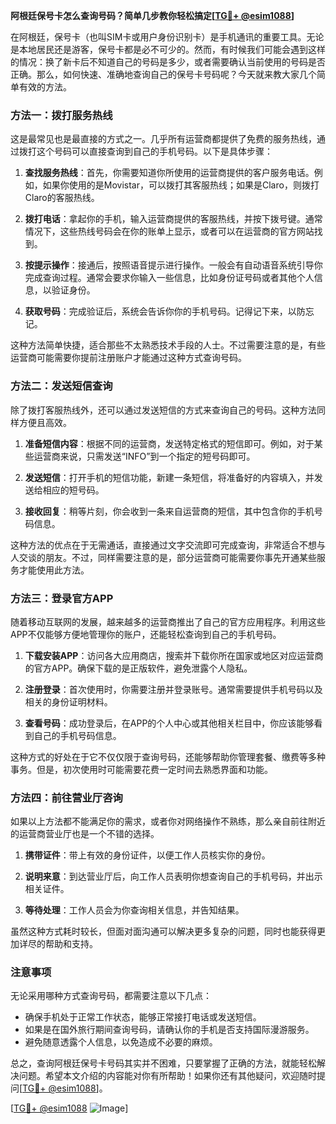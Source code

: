 **阿根廷保号卡怎么查询号码？简单几步教你轻松搞定[[TG💪+ @esim1088](https://t.me/s/esim1088)]**

在阿根廷，保号卡（也叫SIM卡或用户身份识别卡）是手机通讯的重要工具。无论是本地居民还是游客，保号卡都是必不可少的。然而，有时候我们可能会遇到这样的情况：换了新卡后不知道自己的号码是多少，或者需要确认当前使用的号码是否正确。那么，如何快速、准确地查询自己的保号卡号码呢？今天就来教大家几个简单有效的方法。

### 方法一：拨打服务热线

这是最常见也是最直接的方式之一。几乎所有运营商都提供了免费的服务热线，通过拨打这个号码可以直接查询到自己的手机号码。以下是具体步骤：

1. **查找服务热线**：首先，你需要知道你所使用的运营商提供的客户服务电话。例如，如果你使用的是Movistar，可以拨打其客服热线；如果是Claro，则拨打Claro的客服热线。
   
2. **拨打电话**：拿起你的手机，输入运营商提供的客服热线，并按下拨号键。通常情况下，这些热线号码会在你的账单上显示，或者可以在运营商的官方网站找到。

3. **按提示操作**：接通后，按照语音提示进行操作。一般会有自动语音系统引导你完成查询过程。通常会要求你输入一些信息，比如身份证号码或者其他个人信息，以验证身份。

4. **获取号码**：完成验证后，系统会告诉你你的手机号码。记得记下来，以防忘记。

这种方法简单快捷，适合那些不太熟悉技术手段的人士。不过需要注意的是，有些运营商可能需要你提前注册账户才能通过这种方式查询号码。

### 方法二：发送短信查询

除了拨打客服热线外，还可以通过发送短信的方式来查询自己的号码。这种方法同样方便且高效。

1. **准备短信内容**：根据不同的运营商，发送特定格式的短信即可。例如，对于某些运营商来说，只需发送“INFO”到一个指定的短号码即可。

2. **发送短信**：打开手机的短信功能，新建一条短信，将准备好的内容填入，并发送给相应的短号码。

3. **接收回复**：稍等片刻，你会收到一条来自运营商的短信，其中包含你的手机号码信息。

这种方法的优点在于无需通话，直接通过文字交流即可完成查询，非常适合不想与人交谈的朋友。不过，同样需要注意的是，部分运营商可能需要你事先开通某些服务才能使用此方法。

### 方法三：登录官方APP

随着移动互联网的发展，越来越多的运营商推出了自己的官方应用程序。利用这些APP不仅能够方便地管理你的账户，还能轻松查询到自己的手机号码。

1. **下载安装APP**：访问各大应用商店，搜索并下载你所在国家或地区对应运营商的官方APP。确保下载的是正版软件，避免泄露个人隐私。

2. **注册登录**：首次使用时，你需要注册并登录账号。通常需要提供手机号码以及相关的身份证明材料。

3. **查看号码**：成功登录后，在APP的个人中心或其他相关栏目中，你应该能够看到自己的手机号码信息。

这种方式的好处在于它不仅仅限于查询号码，还能够帮助你管理套餐、缴费等多种事务。但是，初次使用时可能需要花费一定时间去熟悉界面和功能。

### 方法四：前往营业厅咨询

如果以上方法都不能满足你的需求，或者你对网络操作不熟练，那么亲自前往附近的运营商营业厅也是一个不错的选择。

1. **携带证件**：带上有效的身份证件，以便工作人员核实你的身份。

2. **说明来意**：到达营业厅后，向工作人员表明你想查询自己的手机号码，并出示相关证件。

3. **等待处理**：工作人员会为你查询相关信息，并告知结果。

虽然这种方式耗时较长，但面对面沟通可以解决更多复杂的问题，同时也能获得更加详尽的帮助和支持。

### 注意事项

无论采用哪种方式查询号码，都需要注意以下几点：

- 确保手机处于正常工作状态，能够正常接打电话或发送短信。
- 如果是在国外旅行期间查询号码，请确认你的手机是否支持国际漫游服务。
- 避免随意透露个人信息，以免造成不必要的麻烦。

总之，查询阿根廷保号卡号码其实并不困难，只要掌握了正确的方法，就能轻松解决问题。希望本文介绍的内容能对你有所帮助！如果你还有其他疑问，欢迎随时提问[[TG💪+ @esim1088](https://t.me/s/esim1088)]。

[[TG💪+ @esim1088](https://t.me/s/esim1088) ![Image](https://i.postimg.cc/4NQfJmqS/Snipaste-2025-05-13-00-14-12.png)]